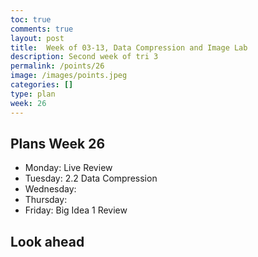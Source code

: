 ```yaml
---
toc: true
comments: true
layout: post
title:  Week of 03-13, Data Compression and Image Lab
description: Second week of tri 3
permalink: /points/26
image: /images/points.jpeg
categories: []
type: plan
week: 26
---
```


## Plans Week 26
> 
- Monday: Live Review
- Tuesday: 2.2 Data Compression
- Wednesday: 
- Thursday: 
- Friday: Big Idea 1 Review

## Look ahead
> 